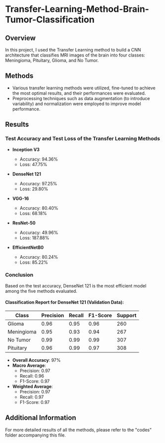 # Transfer-Learning-Method-Brain-Tumor-Classification

## Overview
In this project, I used the Transfer Learning method to build a CNN architecture that classifies MRI images of the brain into four classes: Meningioma, Pituitary, Glioma, and No Tumor.

## Methods
- Various transfer learning methods were utilized, fine-tuned to achieve the most optimal results, and their performances were evaluated.
- Preprocessing techniques such as data augmentation (to introduce variability) and normalization were employed to improve model performance.

## Results
### Test Accuracy and Test Loss of the Transfer Learning Methods
- **Inception V3**  
  - Accuracy: 94.36%  
  - Loss: 47.75%  

- **DenseNet 121**  
  - Accuracy: 97.25%  
  - Loss: 29.80%  

- **VGG-16**  
  - Accuracy: 80.40%  
  - Loss: 68.18%  

- **ResNet-50**  
  - Accuracy: 49.96%  
  - Loss: 187.88%  

- **EfficientNetB0**  
  - Accuracy: 80.24%  
  - Loss: 85.22%  

### Conclusion
Based on the test accuracy, DenseNet 121 is the most efficient model among the five methods evaluated.

#### Classification Report for DenseNet 121 (Validation Data):
| Class       | Precision | Recall | F1-Score | Support |
|-------------|-----------|--------|----------|---------|
| Glioma      | 0.96      | 0.95   | 0.96     | 260     |
| Meningioma  | 0.95      | 0.93   | 0.94     | 267     |
| No Tumor    | 0.99      | 0.99   | 0.99     | 307     |
| Pituitary   | 0.96      | 0.99   | 0.97     | 308     |

- **Overall Accuracy**: 97%  
- **Macro Average**:  
  - Precision: 0.97  
  - Recall: 0.96  
  - F1-Score: 0.97  
- **Weighted Average**:  
  - Precision: 0.97  
  - Recall: 0.97  
  - F1-Score: 0.97  

## Additional Information
For more detailed results of all the methods, please refer to the "codes" folder accompanying this file.

